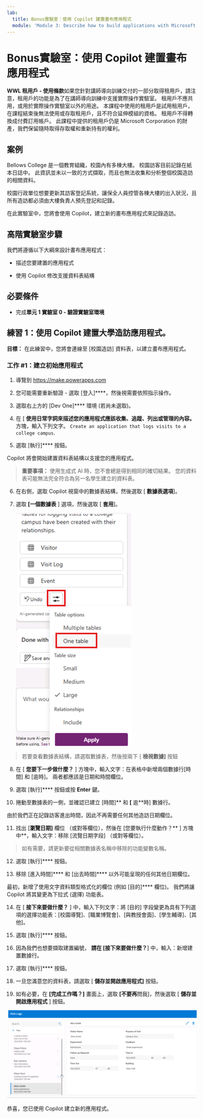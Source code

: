```yaml
---
lab:
  title: Bonus實驗室：使用 Copilot 建置畫布應用程式
  module: 'Module 3: Describe how to build applications with Microsoft Power Apps'
---
```


# Bonus實驗室：使用 Copilot 建置畫布應用程式

**WWL 租用戶 - 使用條款**如果您針對講師導向訓練交付的一部分取得租用戶，請注意，租用戶的功能是為了在講師導向訓練中支援實際操作實驗室。 租用戶不應共用，或用於實際操作實驗室以外的用途。 本課程中使用的租用戶是試用租用戶，在課程結束後無法使用或存取租用戶，且不符合延伸模組的資格。 租用戶不得轉換成付費訂用帳戶。 此課程中提供的租用戶仍是 Microsoft Corporation 的財產，我們保留隨時取得存取權和重新持有的權利。 

## 案例

Bellows College 是一個教育組織，校園內有多棟大樓。 校園訪客目前記錄在紙本日誌中。 此資訊並未以一致的方式擷取，而且也無法收集和分析整個校園造訪的相關資料。

校園行政單位想要更新其訪客登記系統，讓保全人員控管各棟大樓的出入狀況，且所有造訪都必須由大樓負責人預先登記和記錄。

在此實驗室中，您將會使用 Copilot，建立新的畫布應用程式來記錄造訪。 

## 高階實驗室步驟

我們將遵循以下大綱來設計畫布應用程式：

- 描述您要建置的應用程式

- 使用 Copilot 修改支援資料表結構

 ## 必要條件

- 完成**單元 1 實驗室 0 - 驗證實驗室環境**

## 練習 1：使用 Copilot 建置大學造訪應用程式。

**目標：** 在此練習中，您將會連線至 [校園造訪] 資料表，以建立畫布應用程式。

### 工作 \#1：建立初始應用程式

1. 導覽到 https://make.powerapps.com

2. 您可能需要重新驗證 - 選取 [登入]****，然後視需要依照指示操作。

3. 選取右上方的 [Dev One]**** 環境 (若尚未選取)。

4. 在 [ **使用日常字詞來描述您的應用程式應該收集、追蹤、列出或管理的內容。** 方塊，輸入下列文字。 `Create an application that logs visits to a college campus`. 

5. 選取 [執行]**** 按鈕。

Copilot 將會開始建置資料表結構以支援您的應用程式。 

> **重要事項：** 使用生成式 AI 時，您不會總是得到相同的確切結果。 您的資料表可能無法完全符合為另一名學生建立的資料表。 

6. 在右側，選取 Copilot 視窗中的數據表結構，然後選取 [ **數據表選項**]。

7. 選取 **[一個數據表** ] 選項，然後選取 [ **套用**]。
 
    ![剛剛建立之數據表結構的螢幕快照](media/bonus-lab-tablestr.png)


> 若要查看數據表結構，請選取數據表，然後按兩下 [ **檢視數據]** 按鈕 

8. 在 [ **您要下一步做什麼？** ] 方塊中，輸入文字：在表格中新增兩個數據行[時間] 和 [逾時]。 兩者都應該是日期和時間欄位。 

9. 選取 [執行]**** 按鈕或按 **Enter** 鍵。 

10. 捲動至數據表的一側，並確認已建立 [時間]** 和 **[** 逾**時] 數據行。 

由於我們正在記錄訪客進出時間，因此不再需要任何其他造訪日期欄位。 

11. 找出 [**瀏覽日期]** 欄位 （或對等欄位），然後在 [您要執行什麼動作？** ] 方塊中**，輸入文字：移除 [流覽日期字段] （或對等欄位）。 

>如有需要，請更新要從相關數據表名稱中移除的功能變數名稱。

12. 選取 [執行]**** 按鈕。 

13. 移除 [進入時間]**** 和 [出去時間]**** 以外可能呈現的任何其他日期欄位。 

最初，新增了使用文字資料類型格式化的欄位 (例如 [目的]**** 欄位)。 我們將讓 Copilot 將其變更為下拉式 (選擇) 功能表。 

14. 在 [ **接下來要做什麼？** ] 中，輸入下列文字：將 [目的] 字段變更為具有下列選項的選擇功能表：[校園導覽]、[職業博覽會]、[與教授會面]、[學生輔導]、[其他]。 

15. 選取 [執行]**** 按鈕。 

16. 因為我們也想要擷取建置編號， **請在 [接下來要做什麼？**] 中，輸入：新增建置數據行。 

17. 選取 [執行]**** 按鈕。 

18. 一旦您滿意您的資料表，請選取 [ **儲存並開啟應用程式]** 按鈕。 

19. 如有必要，在 **[完成工作嗎？]** 畫面上，選取 **[不要再**問我]，然後選取 [ **儲存並開啟應用程式** ] 按鈕。 

![剛建立應用程式的螢幕擷取畫面](media/bonus-lab-copilot-02.png)

恭喜，您已使用 Copilot 建立新的應用程式。 
